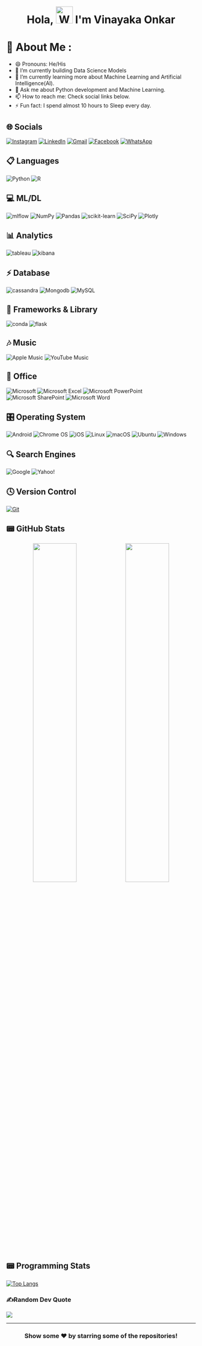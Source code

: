 <h1 align="center"> Hola, <img src="https://raw.githubusercontent.com/nixin72/nixin72/master/wave.gif" 
         alt="Waving hand animated gif"
         height="45"
         width="45" /> I'm Vinayaka Onkar</h1>


# 💫 About Me :
- 😄 Pronouns: He/His
- 🔭 I’m currently building Data Science Models
- 🌱 I’m currently learning more about Machine Learning and Artificial Intelligence(AI).
- 💬 Ask me about Python development and Machine Learning.
- 📫 How to reach me: Check social links below.
- ⚡ Fun fact: I spend almost 10 hours to Sleep every day.

## 🌐 Socials
[![Instagram](https://img.shields.io/badge/Instagram-E4405F?style=for-the-badge&logo=instagram&logoColor=white)](https://www.instagram.com/vinay_onkar/) [![LinkedIn](https://img.shields.io/badge/LinkedIn-0077B5?style=for-the-badge&logo=linkedin&logoColor=white)](https://www.linkedin.com/in/vinayaka-o) [![Gmail](https://img.shields.io/badge/Gmail-D14836?style=for-the-badge&logo=gmail&logoColor=white)](rudrappavinay963@gmail.com) [![Facebook](https://img.shields.io/badge/Facebook-%231877F2.svg?style=for-the-badge&logo=Facebook&logoColor=white)](https://www.facebook.com/vinu.vinay.79677) [![WhatsApp](https://img.shields.io/badge/WhatsApp-25D366?style=for-the-badge&logo=whatsapp&logoColor=white)](http://api.whatsapp.com/send?phone=+917019066576&text=Hi)

## 📋 Languages
![Python](https://img.shields.io/badge/python-3670A0?style=for-the-badge&logo=python&logoColor=ffdd54) ![R](https://img.shields.io/badge/r-%23276DC3.svg?style=for-the-badge&logo=r&logoColor=white) 

## 💻 ML/DL
![mlflow](https://img.shields.io/badge/mlflow-%23d9ead3.svg?style=for-the-badge&logo=numpy&logoColor=blue) ![NumPy](https://img.shields.io/badge/numpy-%23013243.svg?style=for-the-badge&logo=numpy&logoColor=white) ![Pandas](https://img.shields.io/badge/pandas-%23150458.svg?style=for-the-badge&logo=pandas&logoColor=white) ![scikit-learn](https://img.shields.io/badge/scikit--learn-%23F7931E.svg?style=for-the-badge&logo=scikit-learn&logoColor=white) ![SciPy](https://img.shields.io/badge/SciPy-%230C55A5.svg?style=for-the-badge&logo=scipy&logoColor=%white) ![Plotly](https://img.shields.io/badge/Plotly-%233F4F75.svg?style=for-the-badge&logo=plotly&logoColor=white) 

## 📊 Analytics
![tableau](https://img.shields.io/badge/Tableau-E97627?style=for-the-badge&logo=Tableau&logoColor=white) ![kibana](https://img.shields.io/badge/Kibana-005571?style=for-the-badge&logo=Kibana&logoColor=white) 

## ⚡ Database
![cassandra](https://img.shields.io/badge/Cassandra-1287B1?style=for-the-badge&logo=apache%20cassandra&logoColor=white) ![Mongodb](https://img.shields.io/badge/MongoDB-4EA94B?style=for-the-badge&logo=mongodb&logoColor=white) ![MySQL](https://img.shields.io/badge/MySQL-005C84?style=for-the-badge&logo=mysql&logoColor=white)

## 🚀 Frameworks & Library
![conda](https://img.shields.io/badge/conda-342B029.svg?&style=for-the-badge&logo=anaconda&logoColor=white) ![flask](https://img.shields.io/badge/Flask-000000?style=for-the-badge&logo=flask&logoColor=white)

## 🎶 Music
![Apple Music](https://img.shields.io/badge/Apple_Music-9933CC?style=for-the-badge&logo=apple-music&logoColor=white) ![YouTube Music](https://img.shields.io/badge/YouTube_Music-FF0000?style=for-the-badge&logo=youtube-music&logoColor=white)

## 🏢 Office
![Microsoft](https://img.shields.io/badge/Microsoft-0078D4?style=for-the-badge&logo=microsoft&logoColor=white) ![Microsoft Excel](https://img.shields.io/badge/Microsoft_Excel-217346?style=for-the-badge&logo=microsoft-excel&logoColor=white) ![Microsoft PowerPoint](https://img.shields.io/badge/Microsoft_PowerPoint-B7472A?style=for-the-badge&logo=microsoft-powerpoint&logoColor=white) ![Microsoft SharePoint ](https://img.shields.io/badge/Microsoft_SharePoint-0078D4?style=for-the-badge&logo=microsoft-sharepoint&logoColor=white) ![Microsoft Word](https://img.shields.io/badge/Microsoft_Word-2B579A?style=for-the-badge&logo=microsoft-word&logoColor=white) 

## 🎛️ Operating System
![Android](https://img.shields.io/badge/Android-3DDC84?style=for-the-badge&logo=android&logoColor=white) ![Chrome OS](https://img.shields.io/badge/chrome%20os-3d89fc?style=for-the-badge&logo=google%20chrome&logoColor=white) ![iOS](https://img.shields.io/badge/iOS-000000?style=for-the-badge&logo=ios&logoColor=white) ![Linux](https://img.shields.io/badge/Linux-FCC624?style=for-the-badge&logo=linux&logoColor=black) ![macOS](https://img.shields.io/badge/mac%20os-000000?style=for-the-badge&logo=macos&logoColor=F0F0F0) ![Ubuntu](https://img.shields.io/badge/Ubuntu-E95420?style=for-the-badge&logo=ubuntu&logoColor=white) ![Windows](https://img.shields.io/badge/Windows-0078D6?style=for-the-badge&logo=windows&logoColor=white)

## 🔍 Search Engines
![Google](https://img.shields.io/badge/google-4285F4?style=for-the-badge&logo=google&logoColor=white) ![Yahoo!](https://img.shields.io/badge/Yahoo!-6001D2?style=for-the-badge&logo=Yahoo!&logoColor=white)

## 🕓 Version Control
[![Git](https://img.shields.io/badge/git-%23F05033.svg?style=for-the-badge&logo=git&logoColor=white)](https://github.com/vinay07o/) 

## 📟 GitHub Stats
<p align="center">
	<img width="48%" src="https://github-readme-stats.vercel.app/api?username=vinay07o&show_icons=true&theme=vue" />
	<img width="48%" src="https://github-readme-streak-stats.herokuapp.com/?user=vinay07o&theme=vue" />
</p>

## 📟 Programming Stats
[![Top Langs](https://github-readme-stats.vercel.app/api/top-langs/?username=vinay07o&layout=compact)](https://github.com/vinay07o/glm)

### ✍️Random Dev Quote
![](https://quotes-github-readme.vercel.app/api?type=horizontal&theme=vue)

---

<div align="center">

### Show some ❤️ by starring some of the repositories!

</div>
